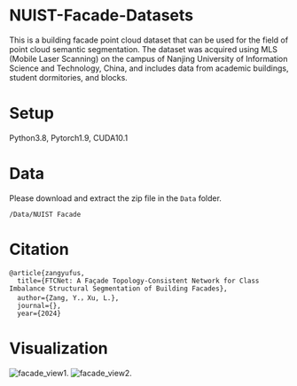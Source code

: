# NUIST-Facade-Datasets
This is a building facade point cloud dataset that can be used for the field of point cloud semantic segmentation. The dataset was acquired using MLS (Mobile Laser Scanning) on the campus of Nanjing University of Information Science and Technology, China, and includes data from academic buildings, student dormitories, and blocks.
# Setup
Python3.8, Pytorch1.9, CUDA10.1
# Data
Please download and extract the zip file in the ```Data``` folder.
```
/Data/NUIST Facade
```
# Citation
```
@article{zangyufus,
  title={FTCNet: A Façade Topology-Consistent Network for Class Imbalance Structural Segmentation of Building Facades},
  author={Zang, Y.，Xu, L.},
  journal={},
  year={2024}
```
# Visualization
![facade_view1.](https://github.com/zangyufus/NUIST-Facade-Datasets/blob/main/NUIST%20Datasets/image/facade_view1.png)
![facade_view2.](https://github.com/zangyufus/NUIST-Facade-Datasets/blob/main/NUIST%20Datasets/image/facade_view2.png)
